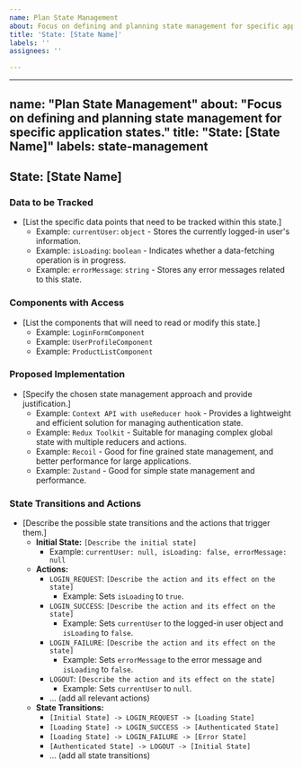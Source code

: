 ```yaml
---
name: Plan State Management
about: Focus on defining and planning state management for specific application states.
title: 'State: [State Name]'
labels: ''
assignees: ''

---
```


---
name: "Plan State Management"
about: "Focus on defining and planning state management for specific application states."
title: "State: [State Name]"
labels: state-management
---

## State: [State Name]

### Data to be Tracked

* [List the specific data points that need to be tracked within this state.]
    * Example: `currentUser`: `object` - Stores the currently logged-in user's information.
    * Example: `isLoading`: `boolean` - Indicates whether a data-fetching operation is in progress.
    * Example: `errorMessage`: `string` - Stores any error messages related to this state.

### Components with Access

* [List the components that will need to read or modify this state.]
    * Example: `LoginFormComponent`
    * Example: `UserProfileComponent`
    * Example: `ProductListComponent`

### Proposed Implementation

* [Specify the chosen state management approach and provide justification.]
    * Example: `Context API with useReducer hook` - Provides a lightweight and efficient solution for managing authentication state.
    * Example: `Redux Toolkit` - Suitable for managing complex global state with multiple reducers and actions.
    * Example: `Recoil` - Good for fine grained state management, and better performance for large applications.
    * Example: `Zustand` - Good for simple state management and performance.

### State Transitions and Actions

* [Describe the possible state transitions and the actions that trigger them.]
    * **Initial State:** `[Describe the initial state]`
        * Example: `currentUser: null, isLoading: false, errorMessage: null`
    * **Actions:**
        * `LOGIN_REQUEST`: `[Describe the action and its effect on the state]`
            * Example: Sets `isLoading` to `true`.
        * `LOGIN_SUCCESS`: `[Describe the action and its effect on the state]`
            * Example: Sets `currentUser` to the logged-in user object and `isLoading` to `false`.
        * `LOGIN_FAILURE`: `[Describe the action and its effect on the state]`
            * Example: Sets `errorMessage` to the error message and `isLoading` to `false`.
        * `LOGOUT`: `[Describe the action and its effect on the state]`
            * Example: Sets `currentUser` to `null`.
        * ... (add all relevant actions)
    * **State Transitions:**
        * `[Initial State] -> LOGIN_REQUEST -> [Loading State]`
        * `[Loading State] -> LOGIN_SUCCESS -> [Authenticated State]`
        * `[Loading State] -> LOGIN_FAILURE -> [Error State]`
        * `[Authenticated State] -> LOGOUT -> [Initial State]`
        * ... (add all state transitions)
